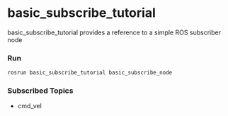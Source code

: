 # basic_subscribe_tutorial



basic_subscribe_tutorial provides a reference to a simple ROS subscriber node

### Run

```bash
rosrun basic_subscribe_tutorial basic_subscribe_node
```

### Subscribed Topics
- cmd_vel
